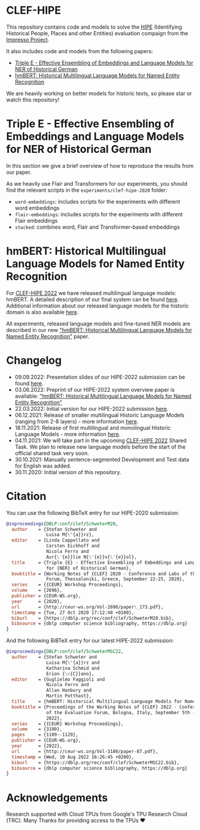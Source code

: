 # CLEF-HIPE

This repository contains code and models to solve the [HIPE](https://impresso.github.io/CLEF-HIPE-2020/)
(Identifying Historical People, Places and other Entities) evaluation compaign from the [Impresso Project](https://impresso-project.ch/).

It also includes code and models from the following papers:

* [Triple E - Effective Ensembling of Embeddings and Language Models for NER of Historical German](http://ceur-ws.org/Vol-2696/paper_173.pdf)
* [hmBERT: Historical Multilingual Language Models for Named Entity Recognition](http://ceur-ws.org/Vol-3180/paper-87.pdf)

We are heavily working on better models for historic texts, so please star or watch this repository!

# Triple E - Effective Ensembling of Embeddings and Language Models for NER of Historical German

In this section we give a brief overview of how to reproduce the results from our paper.

As we heavily use Flair and Transformers for our experiments, you should find the relevant scripts in the
`experiments/clef-hipe-2020` folder:

* `word-embeddings`: includes scripts for the experiments with different word embeddings
* `flair-embeddings`: includes scripts for the experiments with different Flair embeddings
* `stacked`: combines word, Flair and Transformer-based embeddings

# hmBERT: Historical Multilingual Language Models for Named Entity Recognition

For [CLEF-HIPE 2022](https://hipe-eval.github.io/HIPE-2022/tasks) we have released multilingual language models: hmBERT.
A detailed description of our final system can be found [here](experiments/clef-hipe-2022/README.md). Additional information
about our released language models for the historic domain is also available [here](hlms.md).

All experiments, released language models and fine-tuned NER models are described in our new
["hmBERT: Historical Multilingual Language Models for Named Entity Recognition"](https://arxiv.org/abs/2205.15575) paper.

# Changelog

* 09.09.2022: Presentation slides of our HIPE-2022 submission can be found [here](https://github.com/dbmdz/clef-hipe/raw/main/experiments/clef-hipe-2022/Pr%C3%A4sentationHISTeria.pdf).
* 03.06.2022: Preprint of our HIPE-2022 system overview paper is available:
              ["hmBERT: Historical Multilingual Language Models for Named Entity Recognition"](https://arxiv.org/abs/2205.15575)
* 22.03.2022: Initial version for our HIPE-2022 submission [here](experiments/clef-hipe-2022/README.md).
* 06.12.2021: Release of smaller multilingual Historic Language Models (ranging from 2-8 layers) - more information [here](hlms.md).
* 18.11.2021: Release of first multilingual and monolingual Historic Language Models - more information [here](hlms.md).
* 04.11.2021: We will take part in the upcoming [CLEF-HIPE 2022](https://hipe-eval.github.io/HIPE-2022/tasks) Shared Task.
              We plan to release new language models before the start of the official shared task very soon.
* 30.10.2021: Manually sentence-segmented Development and Test data for English was added.
* 30.11.2020: Initial version of this repository.

# Citation

You can use the following BibTeX entry for our HIPE-2020 submission:

```bibtex
@inproceedings{DBLP:conf/clef/SchweterM20,
  author    = {Stefan Schweter and
               Luisa M{\"{a}}rz},
  editor    = {Linda Cappellato and
               Carsten Eickhoff and
               Nicola Ferro and
               Aur{\'{e}}lie N{\'{e}}v{\'{e}}ol},
  title     = {Triple {E} - Effective Ensembling of Embeddings and Language Models
               for {NER} of Historical German},
  booktitle = {Working Notes of {CLEF} 2020 - Conference and Labs of the Evaluation
               Forum, Thessaloniki, Greece, September 22-25, 2020},
  series    = {{CEUR} Workshop Proceedings},
  volume    = {2696},
  publisher = {CEUR-WS.org},
  year      = {2020},
  url       = {http://ceur-ws.org/Vol-2696/paper\_173.pdf},
  timestamp = {Tue, 27 Oct 2020 17:12:48 +0100},
  biburl    = {https://dblp.org/rec/conf/clef/SchweterM20.bib},
  bibsource = {dblp computer science bibliography, https://dblp.org}
}
```

And the following BiBTeX entry for our latest HIPE-2022 submission:

```bibtex
@inproceedings{DBLP:conf/clef/SchweterMSC22,
  author    = {Stefan Schweter and
               Luisa M{\"{a}}rz and
               Katharina Schmid and
               Erion {\c{C}}ano},
  editor    = {Guglielmo Faggioli and
               Nicola Ferro and
               Allan Hanbury and
               Martin Potthast},
  title     = {hmBERT: Historical Multilingual Language Models for Named Entity Recognition},
  booktitle = {Proceedings of the Working Notes of {CLEF} 2022 - Conference and Labs
               of the Evaluation Forum, Bologna, Italy, September 5th - to - 8th,
               2022},
  series    = {{CEUR} Workshop Proceedings},
  volume    = {3180},
  pages     = {1109--1129},
  publisher = {CEUR-WS.org},
  year      = {2022},
  url       = {http://ceur-ws.org/Vol-3180/paper-87.pdf},
  timestamp = {Wed, 10 Aug 2022 16:26:45 +0200},
  biburl    = {https://dblp.org/rec/conf/clef/SchweterMSC22.bib},
  bibsource = {dblp computer science bibliography, https://dblp.org}
}
```

# Acknowledgements

Research supported with Cloud TPUs from Google's TPU Research Cloud (TRC).
Many Thanks for providing access to the TPUs ❤️
